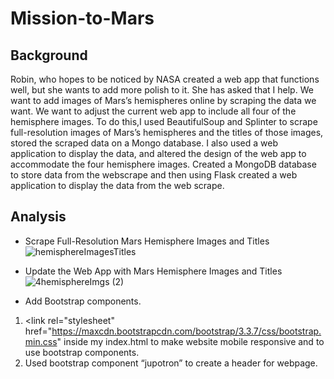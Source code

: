# Mission-to-Mars
## Background
Robin, who hopes to be noticed by NASA created a web app that functions well, but she wants to add more polish to it. She has asked that I help. We want to add images of Mars’s hemispheres online by scraping the data we want. We want to adjust the current web app to include all four of the hemisphere images. To do this,I used BeautifulSoup and Splinter to scrape full-resolution images of Mars’s hemispheres and the titles of those images, stored the scraped data on a Mongo database. I also used a web application to display the data, and altered the design of the web app to accommodate the four hemisphere images. Created a MongoDB database to store data from the webscrape and then using Flask created a web application to display the data from the web scrape. 
## Analysis
-	Scrape Full-Resolution Mars Hemisphere Images and Titles
![hemisphereImagesTitles](https://user-images.githubusercontent.com/94208810/151029806-fd808e20-3bbd-4a36-9d76-1f3cc758a212.png)

-	Update the Web App with Mars Hemisphere Images and Titles
![4hemisphereImgs (2)](https://user-images.githubusercontent.com/94208810/151029772-242297b9-cf50-4ef0-b353-392246b105b1.png)

-	Add Bootstrap components.
1.	<meta name="viewport" content="width=device-width, initial-scale=1.0" /> <link rel="stylesheet" href="https://maxcdn.bootstrapcdn.com/bootstrap/3.3.7/css/bootstrap.min.css" inside my index.html to make website mobile responsive and to use bootstrap components. 
2.	Used bootstrap component “jupotron” to create a header for webpage.
<div class = 'jumbotron text-center">
3.	Used bootstrap component “btn” to style the "Scrape New Data" button. 
<a class="btn btn-primary btn-lg" href="/scrape" role="button">Scrape New Data</a><p>
4.	Used bootstrap component “thumbnail” to add hemisphere images as thumbnails. 
<div class="thumbnail">
